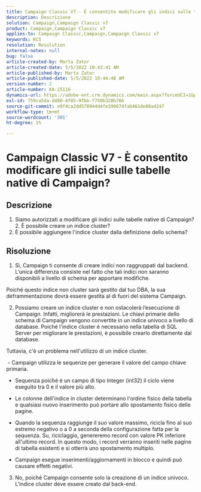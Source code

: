 ```yaml
---
title: Campaign Classic V7 - È consentito modificare gli indici sulle tabelle native di Campaign?
description: Descrizione
solution: Campaign,Campaign Classic v7
product: Campaign,Campaign Classic v7
applies-to: Campaign Classic,Campaign,Campaign Classic v7
keywords: KCS
resolution: Resolution
internal-notes: null
bug: false
article-created-by: Marta Zator
article-created-date: 5/5/2022 10:43:41 AM
article-published-by: Marta Zator
article-published-date: 5/5/2022 10:44:48 AM
version-number: 2
article-number: KA-15116
dynamics-url: https://adobe-ent.crm.dynamics.com/main.aspx?forceUCI=1&pagetype=entityrecord&etn=knowledgearticle&id=126c1838-60cc-ec11-a7b5-6045bd00dbbc
exl-id: 759ca5da-d490-4f85-9fbb-f750b328b766
source-git-commit: e8f4ca2dd578944d4fe399074fab461de88ad247
workflow-type: tm+mt
source-wordcount: '301'
ht-degree: 1%

---
```


# Campaign Classic V7 - È consentito modificare gli indici sulle tabelle native di Campaign?

## Descrizione


1. Siamo autorizzati a modificare gli indici sulle tabelle native di Campaign?
2. È possibile creare un indice cluster?
3. È possibile aggiungere l&#39;indice cluster dalla definizione dello schema?


## Risoluzione


1. Sì, Campaign ti consente di creare indici non raggruppati dal backend. L’unica differenza consiste nel fatto che tali indici non saranno disponibili a livello di schema per apportare modifiche. 

Poiché questo indice non cluster sarà gestito dal tuo DBA, la sua deframmentazione dovrà essere gestita al di fuori del sistema Campaign.


2. Possiamo creare un indice cluster e non ostacolerà l’esecuzione di Campaign. Infatti, migliorerà le prestazioni. Le chiavi primarie dello schema di Campaign vengono convertite in un indice univoco a livello di database. Poiché l&#39;indice cluster è necessario nella tabella di SQL Server per migliorare le prestazioni, è possibile crearlo direttamente dal database.

Tuttavia, c&#39;è un problema nell&#39;utilizzo di un indice cluster. 

 - Campaign utilizza le sequenze per generare il valore del campo chiave primaria.

- Sequenza poiché è un campo di tipo Integer (int32) il ciclo viene eseguito tra 0 e il valore più alto.

- Le colonne dell&#39;indice in cluster determinano l&#39;ordine fisico della tabella e qualsiasi nuovo inserimento può portare allo spostamento fisico delle pagine.

- Quando la sequenza raggiunge il suo valore massimo, ricicla fino al suo estremo negativo o a 0 a seconda della configurazione fatta per la sequenza. Su, riciclaggio, genereremo record con valore PK inferiore all&#39;ultimo record. In questo modo, i record verranno inseriti nelle pagine di tabella esistenti e si otterrà uno spostamento multiplo. 

- Campaign esegue inserimenti/aggiornamenti in blocco e quindi può causare effetti negativi.


3. No, poiché Campaign consente solo la creazione di un indice univoco. L&#39;indice cluster deve essere creato dal back-end.
